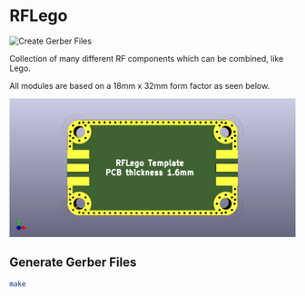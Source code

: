 # RFLego
![Create Gerber Files](https://github.com/fgaletsee/RFLego/workflows/Create%20Gerber%20Files/badge.svg)

Collection of many different RF components which can be combined, like Lego.

All modules are based on a 18mm x 32mm form factor as seen below.

![RFLego Form Factor 3D View](KicadTemplate/RFLegoTemplate/RFLegoTemplate.png)


## Generate Gerber Files

```bash
make
```
